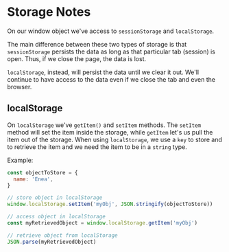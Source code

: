 # Storage Notes

On our window object we've access to `sessionStorage` and `localStorage`.

The main difference between these two types of storage is that `sessionStorage` persists the data as long as that particular tab (session) is open. Thus, if we close the page, the data is lost.

`localStorage`, instead, will persist the data until we clear it out. We'll continue to have access to the data even if we close the tab and even the browser.

## localStorage

On `localStorage` we've `getItem()` and `setItem` methods.
The `setItem` method will set the item inside the storage, while `getItem` let's us pull the item out of the storage.
When using `localStorage`, we use a `key` to store and to retrieve the item and we need the item to be in a `string` type.

Example:

```js
const objectToStore = {
  name: 'Enea',
}

// store object in localStorage
window.localStorage.setItem('myObj', JSON.stringify(objectToStore))

// access object in localStorage
const myRetrievedObject = window.localStorage.getItem('myObj')

// retrieve object from localStorage
JSON.parse(myRetrievedObject)
```
